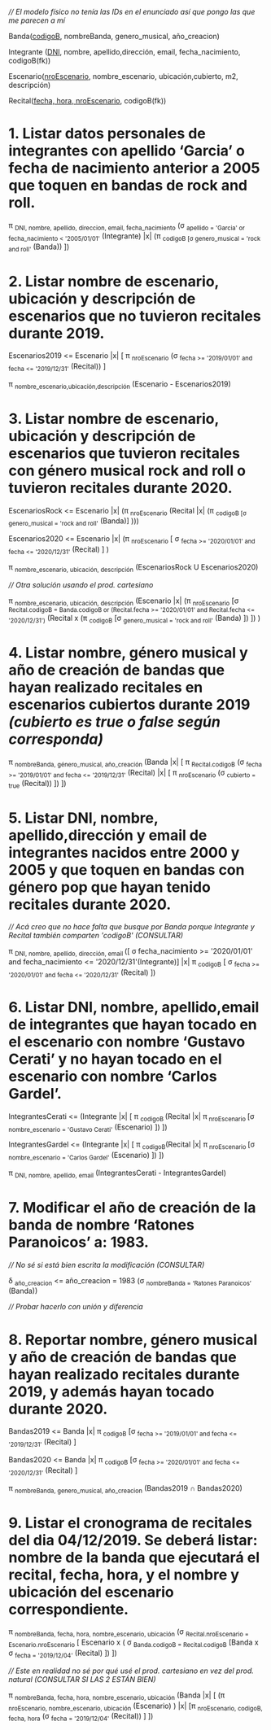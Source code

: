 *// El modelo físico no tenía las IDs en el enunciado así que pongo las que me parecen a mí*

Banda(<ins>codigoB</ins>, nombreBanda, genero_musical, año_creacion)

Integrante (<ins>DNI</ins>, nombre, apellido,dirección, email, fecha_nacimiento, codigoB(fk))

Escenario(<ins>nroEscenario</ins>, nombre_escenario, ubicación,cubierto, m2, descripción)

Recital(<ins>fecha, hora, nroEscenario</ins>, codigoB(fk))

# 1. Listar datos personales de integrantes con apellido ‘Garcia’ o fecha de nacimiento anterior a 2005 que toquen en bandas de rock and roll.

π <sub>DNI, nombre, apellido, direccion, email, fecha_nacimiento</sub> (σ <sub>apellido = 'Garcia' or fecha_nacimiento < '2005/01/01'</sub> (Integrante) |x| (π <sub>codigoB [σ genero_musical = 'rock and roll'</sub> (Banda)) ])

# 2. Listar nombre de escenario, ubicación y descripción de escenarios que no tuvieron recitales durante 2019.

Escenarios2019 <= Escenario |x| [ π <sub>nroEscenario</sub> (σ <sub>fecha >= '2019/01/01' and fecha <= '2019/12/31'</sub> (Recital)) ]

π <sub>nombre_escenario,ubicación,descripción</sub> (Escenario - Escenarios2019)

# 3. Listar nombre de escenario, ubicación y descripción de escenarios que tuvieron recitales con género musical rock and roll o tuvieron recitales durante 2020.

EscenariosRock <= Escenario |x| (π <sub>nroEscenario</sub> (Recital |x| (π <sub>codigoB [σ genero_musical = 'rock and roll'</sub> (Banda)] )))

Escenarios2020 <= Escenario |x| (π <sub>nroEscenario</sub> [ σ <sub>fecha >= '2020/01/01' and fecha <= '2020/12/31'</sub> (Recital) ] )

π <sub>nombre_escenario, ubicación, descripción</sub> (EscenariosRock U Escenarios2020)

*// Otra solución usando el prod. cartesiano*

π <sub>nombre_escenario, ubicación, descripción</sub> (Escenario |x| (π <sub>nroEscenario</sub> [σ <sub>Recital.codigoB = Banda.codigoB or (Recital.fecha >= '2020/01/01' and Recital.fecha <= '2020/12/31')</sub> (Recital x (π <sub>codigoB</sub> [σ <sub>genero_musical = 'rock and roll'</sub> (Banda) ]) ]) )

# 4. Listar nombre, género musical y año de creación de bandas que hayan realizado recitales en escenarios cubiertos durante 2019 *(cubierto es true o false según corresponda)*

π <sub>nombreBanda, género_musical, año_creación</sub> (Banda |x| [ π <sub>Recital.codigoB</sub> (σ <sub>fecha >= '2019/01/01' and fecha <= '2019/12/31'</sub> (Recital) |x| [ π <sub>nroEscenario</sub> (σ <sub>cubierto = true</sub> (Recital)) ]) ])

# 5. Listar DNI, nombre, apellido,dirección y email de integrantes nacidos entre 2000 y 2005 y que toquen en bandas con género pop que hayan tenido recitales durante 2020.

*// Acá creo que no hace falta que busque por Banda  porque Integrante y Recital también comparten 'codigoB' (CONSULTAR)*

π <sub> DNI, nombre, apellido, dirección, email </sub>([ σ fecha_nacimiento >= '2020/01/01' and fecha_nacimiento <= '2020/12/31'(Integrante)] |x| π <sub>codigoB</sub> [ σ <sub>fecha >= '2020/01/01' and fecha <= '2020/12/31'</sub> (Recital) ])

# 6. Listar DNI, nombre, apellido,email de integrantes que hayan tocado en el escenario con nombre ‘Gustavo Cerati’ y no hayan tocado en el escenario con nombre ‘Carlos Gardel’.

IntegrantesCerati <= (Integrante |x| [ π <sub> codigoB </sub>(Recital |x| π<sub> nroEscenario </sub>[σ <sub>nombre_escenario = 'Gustavo Cerati'</sub> (Escenario) ]) ])

IntegrantesGardel <= (Integrante |x| [ π <sub> codigoB</sub>(Recital |x| π<sub> nroEscenario </sub>[σ <sub>nombre_escenario = 'Carlos Gardel'</sub> (Escenario) ]) ])

π <sub>DNI, nombre, apellido, email</sub> (IntegrantesCerati - IntegrantesGardel)

# 7. Modificar el año de creación de la banda de nombre ‘Ratones Paranoicos’ a: 1983.

*// No sé si está bien escrita la modificación (CONSULTAR)*

δ <sub>año_creacion</sub> <= año_creacion = 1983 (σ <sub>nombreBanda = ‘Ratones Paranoicos’</sub> (Banda))

*// Probar hacerlo con unión y diferencia*

# 8. Reportar nombre, género musical y año de creación de bandas que hayan realizado recitales durante 2019, y además hayan tocado durante 2020.

Bandas2019 <= Banda |x| π <sub>codigoB</sub> [σ <sub>fecha >= '2019/01/01' and fecha <= '2019/12/31'</sub> (Recital) ]

Bandas2020 <= Banda |x| π <sub>codigoB</sub> [σ <sub>fecha >= '2020/01/01' and fecha <= '2020/12/31'</sub> (Recital) ]

π <sub>nombreBanda, genero_musical, año_creacion</sub> (Bandas2019 ∩ Bandas2020)

# 9. Listar el cronograma de recitales del dia 04/12/2019. Se deberá listar: nombre de la banda que ejecutará el recital, fecha, hora, y el nombre y ubicación del escenario correspondiente.

π <sub>nombreBanda, fecha, hora, nombre_escenario, ubicación</sub> (σ <sub>Recital.nroEscenario = Escenario.nroEscenario</sub> [ Escenario x ( σ <sub>Banda.codigoB = Recital.codigoB</sub> [Banda x σ <sub>fecha = '2019/12/04'</sub> (Recital) ]) ])

*// Este en realidad no sé por qué usé el prod. cartesiano en vez del prod. natural (CONSULTAR SI LAS 2 ESTÁN BIEN)*

π <sub>nombreBanda, fecha, hora, nombre_escenario, ubicación</sub> (Banda |x| [ (π <sub>nroEscenario, nombre_escenario, ubicación</sub> (Escenario) ) |x| [π <sub>nroEscenario, codigoB, fecha, hora</sub> (σ <sub>fecha = '2019/12/04'</sub> (Recital)) ] ])
